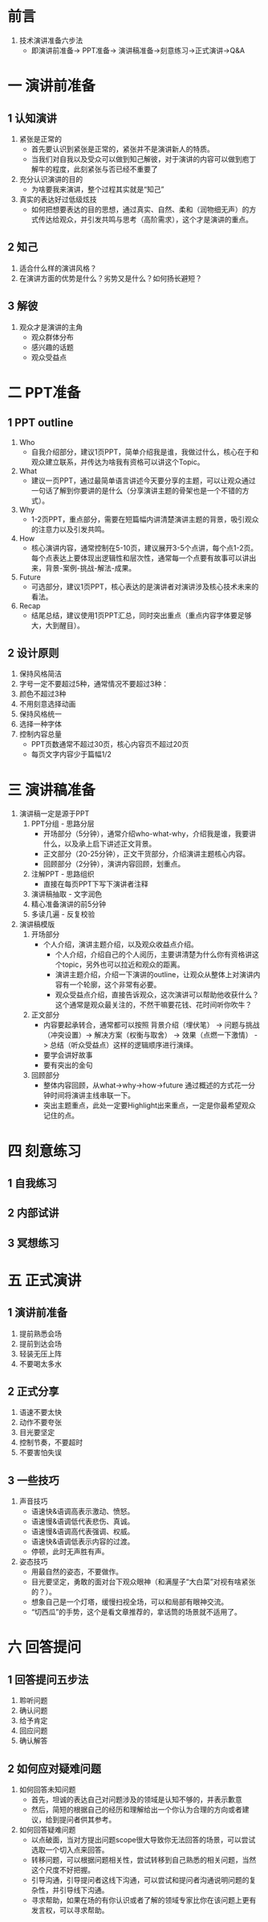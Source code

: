 # 前言
1. 技术演讲准备六步法
    - 即演讲前准备-> PPT准备-> 演讲稿准备->刻意练习->正式演讲->Q&A
# 一  演讲前准备
## 1  认知演讲
1. 紧张是正常的
    - 首先要认识到紧张是正常的，紧张并不是演讲新人的特质。
    - 当我们对自我以及受众可以做到知己解彼，对于演讲的内容可以做到庖丁解牛的程度，此刻紧张与否已经不重要了
2. 充分认识演讲的目的
    - 为啥要我来演讲，整个过程其实就是“知己”
3. 真实的表达好过低级炫技
    - 如何把想要表达的目的思想，通过真实、自然、柔和（润物细无声）的方式传达给观众，并引发共鸣与思考（高阶需求），这个才是演讲的重点。
## 2  知己
1. 适合什么样的演讲风格？
2. 在演讲方面的优势是什么？劣势又是什么？如何扬长避短？
## 3  解彼
1. 观众才是演讲的主角
    - 观众群体分布
    - 感兴趣的话题
    - 观众受益点
# 二  PPT准备
## 1  PPT outline
1. Who
    - 自我介绍部分，建议1页PPT，简单介绍我是谁，我做过什么，核心在于和观众建立联系，并传达为啥我有资格可以讲这个Topic。
2. What
    - 建议一页PPT，通过最简单语言讲述今天要分享的主题，可以让观众通过一句话了解到你要讲的是什么（分享演讲主题的骨架也是一个不错的方式）。
3. Why
    - 1-2页PPT，重点部分，需要在短篇幅内讲清楚演讲主题的背景，吸引观众的注意力以及引发共鸣。
4. How
    - 核心演讲内容，通常控制在5-10页，建议展开3-5个点讲，每个点1-2页。每个点表达上要体现出逻辑性和层次性，通常每一个点要有故事可以讲出来，背景-案例-挑战-解法-成果。
5. Future
    - 可选部分，建议1页PPT，核心表达的是演讲者对演讲涉及核心技术未来的看法。
6. Recap
    - 结尾总结，建议使用1页PPT汇总，同时突出重点（重点内容字体要足够大，大到醒目）。
## 2  设计原则
1. 保持风格简洁
2. 字号一定不要超过5种，通常情况不要超过3种：
3. 颜色不超过3种
4. 不用刻意选择动画
5. 保持风格统一
6. 选择一种字体
7. 控制内容总量
    - PPT页数通常不超过30页，核心内容页不超过20页
    - 每页文字内容少于篇幅1/2
# 三  演讲稿准备
1. 演讲稿一定是源于PPT
    1. PPT分组 - 思路分层
        - 开场部分（5分钟），通常介绍who-what-why，介绍我是谁，我要讲什么，以及承上启下讲述正文背景。
        - 正文部分（20-25分钟），正文干货部分，介绍演讲主题核心内容。
        - 回顾部分（2分钟），演讲内容回顾，划重点。
    2. 注解PPT - 思路组织
        - 直接在每页PPT下写下演讲者注释
    3. 演讲稿抽取 - 文字润色
    4. 精心准备演讲的前5分钟
    5. 多读几遍 - 反复校验
2. 演讲稿模版
    1. 开场部分
        - 个人介绍，演讲主题介绍，以及观众收益点介绍。
            - 个人介绍，介绍自己的个人阅历，主要讲清楚为什么你有资格讲这个topic，另外也可以拉近和观众的距离。
            - 演讲主题介绍，介绍一下演讲的outline，让观众从整体上对演讲内容有一个轮廓，这个非常有必要。
            - 观众受益点介绍，直接告诉观众，这次演讲可以帮助他收获什么？这个通常是观众最关注的，不然干嘛要花钱、花时间听你吹牛？
    2. 正文部分
        - 内容要起承转合，通常都可以按照 背景介绍（埋伏笔） -> 问题与挑战（冲突设置）-> 解决方案（权衡与取舍） -> 效果（点燃一下激情） -> 总结（听众受益点）这样的逻辑顺序进行演绎。
        - 要学会讲好故事
        - 要有突出的金句
    3. 回顾部分
        - 整体内容回顾，从what->why->how->future 通过概述的方式花一分钟时间将演讲主线串联一下。
        - 突出主题重点，此处一定要Highlight出来重点，一定是你最希望观众记住的点。
# 四  刻意练习
## 1  自我练习
## 2  内部试讲
## 3  冥想练习
# 五  正式演讲
## 1  演讲前准备
1. 提前熟悉会场
2. 提前到达会场
3. 轻装无压上阵
4. 不要喝太多水
## 2  正式分享
1. 语速不要太快
2. 动作不要夸张
3. 目光要坚定
4. 控制节奏，不要超时
5. 不要害怕失误
## 3  一些技巧
1. 声音技巧
    - 语速快&语调高表示激动、愤怒。
    - 语速慢&语调低代表悲伤、真诚。
    - 语速慢&语调高代表强调、权威。
    - 语速快&语调低表示内容的过渡。
    - 停顿，此时无声胜有声。 
2. 姿态技巧
    - 用最自然的姿态，不要做作。
    - 目光要坚定，勇敢的面对台下观众眼神（和满屋子“大白菜”对视有啥紧张的？）。
    - 想象自己是一个灯塔，缓慢扫视全场，可以和局部有眼神交流。
    - “切西瓜”的手势，这个是看文章推荐的，拿话筒的场景就不适用了。
# 六  回答提问
## 1  回答提问五步法
1. 聆听问题
2. 确认问题
3. 给予肯定
4. 回应问题
5. 确认解答
## 2  如何应对疑难问题
1. 如何回答未知问题
    - 首先，坦诚的表达自己对问题涉及的领域是认知不够的，并表示歉意
    - 然后，简短的根据自己的经历和理解给出一个你认为合理的方向或者建议，给到提问者供其参考。
2. 如何回答疑难问题
    - 以点破面，当对方提出问题scope很大导致你无法回答的场景，可以尝试选取一个切入点来回答。
    - 转移问题，可以根据问题相关性，尝试转移到自己熟悉的相关问题，当然这个尺度不好把握。
    - 引导沟通，引导提问者这线下沟通，可以尝试和提问者沟通说明问题的复杂性，并引导线下沟通。
    - 寻求帮助，如果在场的有你认识或者了解的领域专家比你在该问题上更有发言权，可以寻求帮助。
